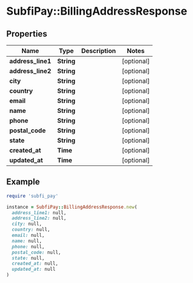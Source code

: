 # SubfiPay::BillingAddressResponse

## Properties

| Name | Type | Description | Notes |
| ---- | ---- | ----------- | ----- |
| **address_line1** | **String** |  | [optional] |
| **address_line2** | **String** |  | [optional] |
| **city** | **String** |  | [optional] |
| **country** | **String** |  | [optional] |
| **email** | **String** |  | [optional] |
| **name** | **String** |  | [optional] |
| **phone** | **String** |  | [optional] |
| **postal_code** | **String** |  | [optional] |
| **state** | **String** |  | [optional] |
| **created_at** | **Time** |  | [optional] |
| **updated_at** | **Time** |  | [optional] |

## Example

```ruby
require 'subfi_pay'

instance = SubfiPay::BillingAddressResponse.new(
  address_line1: null,
  address_line2: null,
  city: null,
  country: null,
  email: null,
  name: null,
  phone: null,
  postal_code: null,
  state: null,
  created_at: null,
  updated_at: null
)
```

